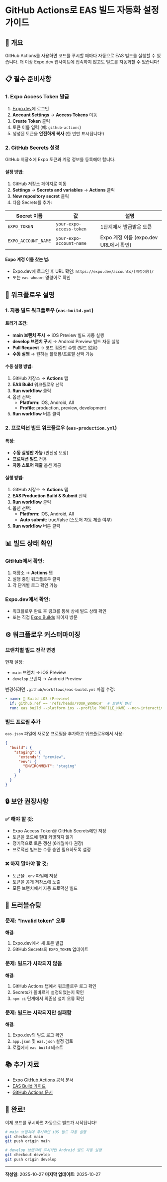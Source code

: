# GitHub Actions로 EAS 빌드 자동화 설정 가이드

## 🎯 개요

GitHub Actions를 사용하면 코드를 푸시할 때마다 자동으로 EAS 빌드를 실행할 수 있습니다.
더 이상 Expo.dev 웹사이트에 접속하지 않고도 빌드를 자동화할 수 있습니다!

## 📋 필수 준비사항

### 1. Expo Access Token 발급

1. [Expo.dev](https://expo.dev)에 로그인
2. **Account Settings** → **Access Tokens** 이동
3. **Create Token** 클릭
4. 토큰 이름 입력 (예: `github-actions`)
5. 생성된 토큰을 **안전하게 복사** (한 번만 표시됩니다!)

### 2. GitHub Secrets 설정

GitHub 저장소에 Expo 토큰과 계정 정보를 등록해야 합니다.

#### 설정 방법:
1. GitHub 저장소 페이지로 이동
2. **Settings** → **Secrets and variables** → **Actions** 클릭
3. **New repository secret** 클릭
4. 다음 Secrets를 추가:

| Secret 이름 | 값 | 설명 |
|------------|-----|------|
| `EXPO_TOKEN` | `your-expo-access-token` | 1단계에서 발급받은 토큰 |
| `EXPO_ACCOUNT_NAME` | `your-expo-account-name` | Expo 계정 이름 (expo.dev URL에서 확인) |

#### Expo 계정 이름 찾는 법:
- Expo.dev에 로그인 후 URL 확인: `https://expo.dev/accounts/[계정이름]/`
- 또는 `eas whoami` 명령어로 확인

## 🚀 워크플로우 설명

### 1. 자동 빌드 워크플로우 (`eas-build.yml`)

#### 트리거 조건:
- **main 브랜치 푸시** → iOS Preview 빌드 자동 실행
- **develop 브랜치 푸시** → Android Preview 빌드 자동 실행
- **Pull Request** → 코드 검증만 수행 (빌드 없음)
- **수동 실행** → 원하는 플랫폼/프로필 선택 가능

#### 수동 실행 방법:
1. GitHub 저장소 → **Actions** 탭
2. **EAS Build** 워크플로우 선택
3. **Run workflow** 클릭
4. 옵션 선택:
   - **Platform**: iOS, Android, All
   - **Profile**: production, preview, development
5. **Run workflow** 버튼 클릭

### 2. 프로덕션 빌드 워크플로우 (`eas-production.yml`)

#### 특징:
- **수동 실행만 가능** (안전성 보장)
- **프로덕션 빌드** 전용
- **자동 스토어 제출** 옵션 제공

#### 실행 방법:
1. GitHub 저장소 → **Actions** 탭
2. **EAS Production Build & Submit** 선택
3. **Run workflow** 클릭
4. 옵션 선택:
   - **Platform**: iOS, Android, All
   - **Auto submit**: true/false (스토어 자동 제출 여부)
5. **Run workflow** 버튼 클릭

## 📊 빌드 상태 확인

### GitHub에서 확인:
1. 저장소 → **Actions** 탭
2. 실행 중인 워크플로우 클릭
3. 각 단계별 로그 확인 가능

### Expo.dev에서 확인:
- 워크플로우 완료 후 링크를 통해 상세 빌드 상태 확인
- 또는 직접 [Expo Builds](https://expo.dev/) 페이지 방문

## ⚙️ 워크플로우 커스터마이징

### 브랜치별 빌드 전략 변경

현재 설정:
- `main` 브랜치 → iOS Preview
- `develop` 브랜치 → Android Preview

변경하려면 `.github/workflows/eas-build.yml` 파일 수정:

```yaml
- name: 🚀 Build iOS (Preview)
  if: github.ref == 'refs/heads/YOUR_BRANCH'  # 브랜치 변경
  run: eas build --platform ios --profile PROFILE_NAME --non-interactive --no-wait
```

### 빌드 프로필 추가

`eas.json` 파일에 새로운 프로필을 추가하고 워크플로우에서 사용:

```json
{
  "build": {
    "staging": {
      "extends": "preview",
      "env": {
        "ENVIRONMENT": "staging"
      }
    }
  }
}
```

## 🔒 보안 권장사항

### ✅ 해야 할 것:
- Expo Access Token을 GitHub Secrets에만 저장
- 토큰을 코드에 절대 커밋하지 않기
- 정기적으로 토큰 갱신 (6개월마다 권장)
- 프로덕션 빌드는 수동 승인 필요하도록 설정

### ❌ 하지 말아야 할 것:
- 토큰을 `.env` 파일에 저장
- 토큰을 공개 저장소에 노출
- 모든 브랜치에서 자동 프로덕션 빌드

## 🐛 트러블슈팅

### 문제: "Invalid token" 오류
**해결**:
1. Expo.dev에서 새 토큰 발급
2. GitHub Secrets의 `EXPO_TOKEN` 업데이트

### 문제: 빌드가 시작되지 않음
**해결**:
1. GitHub Actions 탭에서 워크플로우 로그 확인
2. Secrets가 올바르게 설정되었는지 확인
3. `npm ci` 단계에서 의존성 설치 오류 확인

### 문제: 빌드는 시작되지만 실패함
**해결**:
1. Expo.dev의 빌드 로그 확인
2. `app.json` 및 `eas.json` 설정 검토
3. 로컬에서 `eas build` 테스트

## 📚 추가 자료

- [Expo GitHub Actions 공식 문서](https://docs.expo.dev/build/building-on-ci/)
- [EAS Build 가이드](https://docs.expo.dev/build/introduction/)
- [GitHub Actions 문서](https://docs.github.com/en/actions)

## 🎉 완료!

이제 코드를 푸시하면 자동으로 빌드가 시작됩니다!

```bash
# main 브랜치에 푸시하면 iOS 빌드 자동 실행
git checkout main
git push origin main

# develop 브랜치에 푸시하면 Android 빌드 자동 실행
git checkout develop
git push origin develop
```

---

**작성일**: 2025-10-27
**마지막 업데이트**: 2025-10-27
